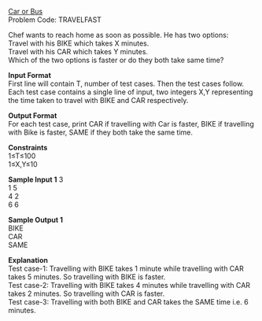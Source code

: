 [Car or Bus](https://www.codechef.com/problems/TRAVELFAST)  
Problem Code: TRAVELFAST

Chef wants to reach home as soon as possible. He has two options:  
Travel with his BIKE which takes X minutes.  
Travel with his CAR which takes Y minutes.  
Which of the two options is faster or do they both take same time?

**Input Format**  
First line will contain T, number of test cases. Then the test cases follow.  
Each test case contains a single line of input, two integers X,Y representing the time taken to travel with BIKE and CAR respectively.

**Output Format**  
For each test case, print CAR if travelling with Car is faster, BIKE if travelling with Bike is faster, SAME if they both take the same time.

**Constraints**  
1≤T≤100  
1≤X,Y≤10  

**Sample Input 1** 
3  
1 5  
4 2  
6 6  

**Sample Output 1**   
BIKE  
CAR  
SAME  

**Explanation**  
Test case-1: Travelling with BIKE takes 1 minute while travelling with CAR takes 5 minutes. So travelling with BIKE is faster.  
Test case-2: Travelling with BIKE takes 4 minutes while travelling with CAR takes 2 minutes. So travelling with CAR is faster.  
Test case-3: Travelling with both BIKE and CAR takes the SAME time i.e. 6 minutes.
